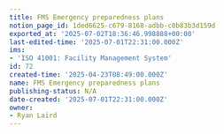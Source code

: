```yaml
---
title: FMS Emergency preparedness plans
notion_page_id: 1ded6625-c679-8168-adbb-c0b83b3d159d
exported_at: '2025-07-02T18:36:46.998888+00:00'
last-edited-time: '2025-07-01T22:31:00.000Z'
ims:
- 'ISO 41001: Facility Management System'
id: 72
created-time: '2025-04-23T08:49:00.000Z'
name: FMS Emergency preparedness plans
publishing-status: N/A
date-created: '2025-07-01T22:31:00.000Z'
owner:
- Ryan Laird
---
```


